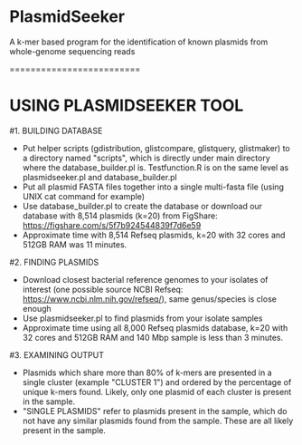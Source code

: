 # PlasmidSeeker
A k-mer based program for the identification of known plasmids from whole-genome sequencing reads

=========================

# USING PLASMIDSEEKER TOOL

#1. BUILDING DATABASE

- Put helper scripts (gdistribution, glistcompare, glistquery, glistmaker) to a directory named "scripts", which is directly under main directory where the database_builder.pl is. Testfunction.R is on the same level as plasmidseeker.pl and database_builder.pl
- Put all plasmid FASTA files together into a single multi-fasta file (using UNIX cat command for example)
- Use database_builder.pl to create the database or download our database with 8,514 plasmids (k=20) from FigShare: https://figshare.com/s/5f7b924544839f7d6e59
- Approximate time with 8,514 Refseq plasmids, k=20 with 32 cores and 512GB RAM was 11 minutes.

#2. FINDING PLASMIDS

- Download closest bacterial reference genomes to your isolates of interest (one possible source NCBI Refseq: https://www.ncbi.nlm.nih.gov/refseq/), same genus/species is close enough
- Use plasmidseeker.pl to find plasmids from your isolate samples
- Approximate time using all 8,000 Refseq plasmids database, k=20 with 32 cores and 512GB RAM and 140 Mbp sample is less than 3 minutes.

#3. EXAMINING OUTPUT

- Plasmids which share more than 80% of k-mers are presented in a single cluster (example "CLUSTER 1") and ordered by the percentage of unique k-mers found. Likely, only one plasmid of each cluster is present in the sample.
- "SINGLE PLASMIDS" refer to plasmids present in the sample, which do not have any similar plasmids found from the sample. These are all likely present in the sample.
